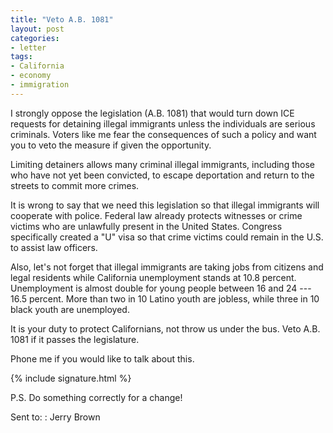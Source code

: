 ```yaml
---
title: "Veto A.B. 1081"
layout: post
categories:
- letter
tags:
- California
- economy
- immigration
---
```


I strongly oppose the legislation (A.B. 1081) that would turn down ICE requests for detaining illegal immigrants unless the individuals are serious criminals. Voters like me fear the consequences of such a policy and want you to veto the measure if given the opportunity.

Limiting detainers allows many criminal illegal immigrants, including those who have not yet been convicted, to escape deportation and return to the streets to commit more crimes.

It is wrong to say that we need this legislation so that illegal immigrants will cooperate with police. Federal law already protects witnesses or crime victims who are unlawfully present in the United States. Congress specifically created a "U" visa so that crime victims could remain in the U.S. to assist law officers.

Also, let's not forget that illegal immigrants are taking jobs from citizens and legal residents while California unemployment stands at 10.8 percent. Unemployment is almost double for young people between 16 and 24 --- 16.5 percent. More than two in 10 Latino youth are jobless, while three in 10 black youth are unemployed.

It is your duty to protect Californians, not throw us under the bus. Veto A.B. 1081 if it passes the legislature.

Phone me if you would like to talk about this.

{% include signature.html %}

P.S. Do something correctly for a change!

Sent to:
: Jerry Brown
